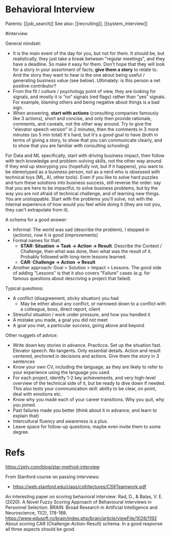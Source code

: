# Behavioral Interview

Parents: [[job_search]]
See also: [[recruiting]], [[system_interview]]

#interview


General mindset:
* It is the main event of the day for you, but not for them. It should be, but realistically, they just take a break between "regular meetings", and they have a deadline. So make it easy for them. Don't hope that they will look for a story in your assortment of facts; **give them a story** to relate to. And the story they want to hear is the one about being useful / generating business value (see below). Ultimately: is this person a net positive contributor?
* From the fit / culture / psychology point of view, they are looking for signals, and mostly it is “no” signals (red flags) rather than “yes” signals. For example, blaming others and being negative about things is a bad sign.
* When answering, **start with actions** (consulting companies famously like 3 actions), short and concise, and only then provide rationale, comments, and caveats, not the other way around. Try to give the "elevator speech version" in 2 minutes, then the comments in 3 more minutes (so 5 min total) It's hard, but it's a good goal to have (both in terms of giving a story, to show that you can communicate clearly, and to show that you are familiar with consulting schooling)

For Data and ML specifically, start with driving business impact, then follow with tech knowledge and problem-solving skills, not the other way around. If they end up steoryping you (hopefully not, but if it happens), you want to be stereotyped as a business person, not as a nerd who is obsessed with technical toys (ML, AI, other tools). Even if you like to solve hard puzzles and turn these solutions into business success, still reverse the order: say that you are here to be impactful, to solve business problems, but by the way you are not afraid of technical challenge, and of learning new things. You are unstoppable. Start with the problems you'll solve, not with the internal experience of how would you feel while doing it (they are not you, they can't extrapolate from it).

A schema for a good answer:
* Informal: The world was sad (describe the problem), I stepped in (actions), now it is good (improvements)
* Formal names for that: 
    * **STAR: Situation → Task → Action → Result**. Describe the Context / Challenge, then what was done, then what was the result of it. Probably followed with long-term lessons learned.
    * **CAR: Challenge → Action → Result**
* Another approach: Goal > Solution > Impact > Lessons. The good side of adding "Lessons" is that it also covers "Failure" cases (e.g. for famous questions about descriving a project that failed)

Typical questions:
* A conflict (disagreement, sticky situation) you had
    * May be either about any conflict, or narrowed down to a conflict with a colleague, boss, direct report, client
* Stressful situation / work under pressure, and how you handled it
* A mistake you made, a goal you did not meet
* A goal you met, a particular success, going above and beyond 

Other nuggets of advice:
* Write down key stories in advance. Practicce. Set up the situation fast. Elevator speech. No tangents. Only essential details. Action and result centered, anchored in decisions and actions. Give them the story in 3 sentences
* Know your own CV, including the language, as they are likely to refer to your experience using the language you used.
* For each project, identify 1-2 key achievements, and very high-level overview of the technical side of it, but be ready to dive down if needed. This also tests your communication skill: ability to be clear, on point, deal with emotions etc.
* Know why you made each of your career transitions. Why you quit, why you joined.
* Past failures made you better (think about it in advance, and learn to explain that)
* Intercultural fluency and awareness is a plus.
* Leave space for follow-up questions; maybe even invite them to some degree.

# Refs

https://zety.com/blog/star-method-interview

From Stanford course on passing interviews:
* https://web.stanford.edu/class/cs9/lectures/CS9Teamwork.pdf

An interesting paper on scoring behavioral interview:
Rad, D., & Balas, V. E. (2020). A Novel Fuzzy Scoring Approach of Behavioural Interviews in Personnel Selection. BRAIN. Broad Research in Artificial Intelligence and Neuroscience, 11(2), 178-188.
https://www.edusoft.ro/brain/index.php/brain/article/viewFile/1026/1192
About scoring CAR (Challenge-Action-Result) schema. In a good response all three aspects should be good.